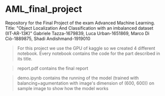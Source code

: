 # AML_final_project
Repository for the Final Project of the exam Advanced Machine Learning.
Title: "Object Localization And Classification with an imbalanced dataset (IIT-AR-13K)"
Gabriele Tazza-1679839, Luca Urban-1651869, Marco Di Ciò-1889875, Shadi Andishmand-1919010

> For this project we use the GPU of kaggle so we created 4 different notebook. Every notebook contains the code for the part described in its title.

> report.pdf contains the final report

> demo.ipynb contains the running of the model (trained with balancing+agumentation with image's dimension of (600, 600)) on sample image to show how the model works
